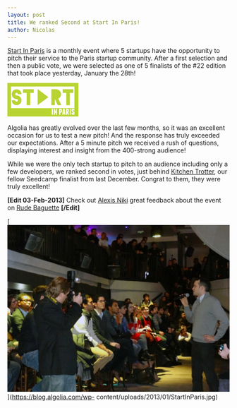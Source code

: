 ```yaml
---
layout: post
title: We ranked Second at Start In Paris!
author: Nicolas
---
```


[Start In Paris][1] is a monthly event where 5
startups have the opportunity to pitch their service to the Paris startup
community. After a first selection and then a public vote, we were selected as
one of 5 finalists of the #22 edition that took place yesterday, January the
28th!

![Start In Paris][2]

Algolia has greatly evolved over the last few months, so it was an excellent
occasion for us to test a new pitch! And the response has truly exceeded our
expectations. After a 5 minute pitch we received a rush of questions,
displaying interest and insight from the 400-strong audience!

While we were the only tech startup to pitch to an audience including only a
few developers, we ranked second in votes, just behind [Kitchen
Trotter][3], our fellow Seedcamp finalist from
last December. Congrat to them, they were truly excellent!

**[Edit 03-Feb-2013]** Check out [Alexis Niki][4] great feedback about the event on [Rude Baguette][5] **[/Edit]**

[![Nicolas at Start In Paris][6]](https://blog.algolia.com/wp-
content/uploads/2013/01/StartInParis.jpg)


[1]: http://www.startinparis.com/
[2]: ./assets/StartInParis.gif
[3]: http://www.kitchentrotter.com/
[4]: https://twitter.com/AlexisNiki
[5]: http://www.rudebaguette.com/2013/02/01/three-storytelling-tips-for-french-startups-when-pitching/
[6]: ./assets/StartInParis-1024x768.jpg
